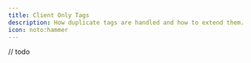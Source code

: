 ```yaml
---
title: Client Only Tags
description: How duplicate tags are handled and how to extend them.
icon: noto:hammer
---
```


// todo
